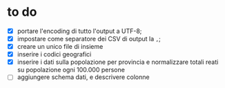 # to do

- [x] portare l'encoding di tutto l'output a UTF-8;
- [x] impostare come separatore dei CSV di output la `,`;
- [x] creare un unico file di insieme
- [x] inserire i codici geografici
- [x] inserire i dati sulla popolazione per provincia e normalizzare totali reati su popolazione ogni 100.000 persone
- [ ] aggiungere schema dati, e descrivere colonne
